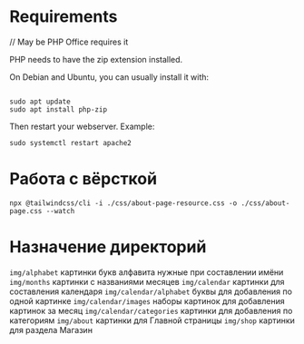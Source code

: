# Requirements

// May be PHP Office requires it

PHP needs to have the zip extension installed.

On Debian and Ubuntu, you can usually install it with:

```shell

sudo apt update
sudo apt install php-zip
```

Then restart your webserver. Example:

```shell
sudo systemctl restart apache2
```

# Работа с вёрсткой 
```shell
npx @tailwindcss/cli -i ./css/about-page-resource.css -o ./css/about-page.css --watch
```

# Назначение директорий

`img/alphabet` картинки букв алфавита нужные при составлении имёни
`img/months` картинки с названиями месяцев 
`img/calendar` картинки для составления календаря
`img/calendar/alphabet` буквы для добавления по одной картинке
`img/calendar/images` наборы картинок для добавления картинок за месяц
`img/calendar/categories` картинки для добавления по категориям
`img/about` картинки для Главной страницы 
`img/shop` картинки для раздела Магазин
